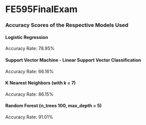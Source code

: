 # FE595FinalExam

### Accuracy Scores of the Respective Models Used
#### Logistic Regression
Accuracy Rate: 78.95%

#### Support Vector Machine - Linear Support Vector Classification
Accuracy Rate: 66.16%

#### K Nearest Neighbors (with k = 7)
Accuracy Rate: 86.15%

#### Random Forest (n_trees 100, max_depth = 5)
Accuracy Rate: 91.01%
